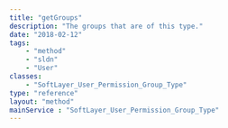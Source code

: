 ```yaml
---
title: "getGroups"
description: "The groups that are of this type."
date: "2018-02-12"
tags:
    - "method"
    - "sldn"
    - "User"
classes:
    - "SoftLayer_User_Permission_Group_Type"
type: "reference"
layout: "method"
mainService : "SoftLayer_User_Permission_Group_Type"
---
```

